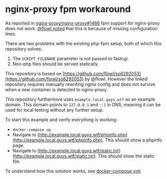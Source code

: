 # nginx-proxy fpm workaround

As reported in [nginx-proxy/nginx-proxy#1466](https://github.com/nginx-proxy/nginx-proxy/issues/1466) fpm support for nginx-proxy does not work. 
[@flowl noted](https://github.com/nginx-proxy/nginx-proxy/issues/1466#issuecomment-663845245) that this is because of missing configuration lines.

There are two problems with the existing php-fpm setup, both of which this repository solves:
1. The `SCRIPT_FILENAME` parameter is not passed to fastcgi.
2. Non-php files should be served statically.

This repository is based on [https://github.com/flowl/so6292053](https://github.com/flowl/so6292053) by @flowl. 
However the linked repository requires manually rewriting nginx config and does not survive when a new container is detected to nginx-proxy.

This repository furthermore uses `example.local.guys.wtf` as an example domain. 
This domain points to `127.0.0.1` and `::1` in DNS, meaning it can be used for local testing without any further setup. 

To start this example and verify everything is working:
- `docker-compose up`
- Navigate to [http://example.local.guys.wtf/phpinfo.php](http://example.local.guys.wtf/phpinfo.php). This should show a phpinfo page.
- Navigate to [http://example.local.guys.wtf/static.txt](http://example.local.guys.wtf/static.txt). This should show the static file. 

To understand how this solution works, see [docker-compose.yml](docker-compose.yml). 